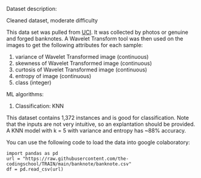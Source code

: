Dataset description:

Cleaned dataset, moderate difficulty

This data set was pulled from [UCI](https://archive.ics.uci.edu/ml/datasets/banknote+authentication). It was collected by photos or genuine and forged banknotes. A Wavelet Transform tool was then used on the images to get the following attributes for each
sample:
1. variance of Wavelet Transformed image (continuous)
2. skewness of Wavelet Transformed image (continuous)
3. curtosis of Wavelet Transformed image (continuous)
4. entropy of image (continuous)
5. class (integer)

ML algorithms:
1. Classification: KNN

This dataset contains 1,372 instances and is good for classification. Note that the inputs are not
very intuitive, so an explantation should be provided. A KNN model with k = 5 with variance
and entropy has ~88% accuracy.

You can use the following code to load the data into google colaboratory:
```
import pandas as pd
url = "https://raw.githubusercontent.com/the-codingschool/TRAIN/main/banknote/banknote.csv"
df = pd.read_csv(url)
```
